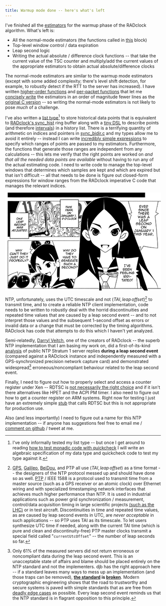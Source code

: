 ```yaml
---
title: Warmup mode done -- here's what's left
---
```


I've finished all the [estimators](https://github.com/matildah/mirage-ntp/blob/82368fdeb673e6f0b063e1f1262aa21a127ab9d7/lib/RADclock/estimators.ml#L78) for the warmup phase of the RADclock algorithm. What's left is:

* All the normal-mode estimators (the functions called in [this](https://github.com/synclab/radclock/blob/master/radclock/sync_bidir.c#L2093-L2105) block)
* Top-level window control / data expiration
* Leap second logic
* Writing the actual absolute / difference clock functions -- that take the current value of the TSC counter and multiply/add the current values of the appropriate estimators to obtain actual absolute/difference clocks


The normal-mode estimators are similar to the warmup mode estimators (except with some added complexity; there's level shift detection, for example, to robustly detect if the RTT to the server has increased). I have written [higher-order functions](https://github.com/matildah/mirage-ntp/blob/82368fdeb673e6f0b063e1f1262aa21a127ab9d7/lib/RADclock/history.ml#L111-L158) and [per-packet functions](https://github.com/matildah/mirage-ntp/blob/82368fdeb673e6f0b063e1f1262aa21a127ab9d7/lib/RADclock/estimators.ml#L18-L74) that let me [concisely write](https://github.com/matildah/mirage-ntp/blob/82368fdeb673e6f0b063e1f1262aa21a127ab9d7/lib/RADclock/estimators.ml#L114-L133) the estimators in an order of magnitude fewer lines as the [original C version](https://github.com/synclab/radclock/blob/master/radclock/sync_bidir.c#L1304-L1525) -- so writing the normal-mode estimators is not likely to pose *much* of a challenge.

I've also written a [list type](https://github.com/matildah/mirage-ntp/blob/82368fdeb673e6f0b063e1f1262aa21a127ab9d7/lib/RADclock/history.ml#L1-L30)[^1] to store historical data points that is equivalent to [RADclock's sync_hist](https://github.com/synclab/radclock/blob/master/radclock/sync_history.h#L34-L44) ring buffer along with a [tiny DSL](https://github.com/matildah/mirage-ntp/blob/82368fdeb673e6f0b063e1f1262aa21a127ab9d7/lib/RADclock/history.ml#L31-L60) to describe points (and therefore [intervals](https://github.com/matildah/mirage-ntp/blob/82368fdeb673e6f0b063e1f1262aa21a127ab9d7/lib/RADclock/history.ml#L160-L169)) in a history list. There is a terrifying quantity of arithmetic on indices and pointers in [sync_bidir.c](https://github.com/synclab/radclock/blob/master/radclock/sync_bidir.c) and my types allow me to avoid it entirely -- instead I can write [incredibly simple expressions](https://github.com/matildah/mirage-ntp/blob/master/lib/RADclock/estimators.ml#L142-L148) to specify which ranges of points are passed to my estimators. Furthermore, the functions that generate those ranges are independent from any calculations -- this lets me verify that the right points are worked on *and that all the needed data points are available* without having to run any of the actual estimating code. I need to write code to manage the top-level windows that determines which samples are kept and which are expired but that isn't difficult -- all that needs to be done is figure out closed-form expressions for window ranges from the RADclock imperative C code that manages the relevant indices.




![[Kitsu Chiri](https://en.wikipedia.org/wiki/Sayonara,_Zetsubou-Sensei) was right.](../images/leap.png)



NTP, unfortunately, uses the UTC timescale and not $(TAI, leap\,offset)$[^2] to transmit time, and to create a reliable NTP client implementation, code needs to be written to robustly deal with the horrid discontinuities and repeated time values that are caused by a leap second event -- and to not interpret those values and the subsequent 1-second offset as errors or invalid data or a change that must be corrected by the timing algorithms. RADclock has code that attempts to do this which I haven't yet analyzed.

Semi-relatedly, [Darryl Veitch](http://crin.eng.uts.edu.au/~darryl/), one of the creators of RADclock -- the superb NTP implementation that I am basing my work on, did a first-of-its-kind [analysis](http://crin.eng.uts.edu.au/~darryl/Publications/LeapSecond_camera.pdf) of public NTP Stratum 1 server replies **during a leap second event** (compared against a RADclock instance and independently measured with a GPS-synchronized precision network capture card) and demonstrated widespread[^3] erroneous/noncompliant behaviour related to the leap second event.



Finally, I need to figure out how to properly select and access a counter register under Xen -- RDTSC is [not necessarily the right choice](http://xenbits.xen.org/docs/4.3-testing/misc/tscmode.txt) and if it isn't there alternatives like HPET and the ACPI PM timer. I also need to figure out how to get a counter register on ARM systems. Right now for testing I just have an extremely simple [stub](https://github.com/matildah/mirage-ntp/blob/master/lib/tsc/rdtsc_caml.c#L11) that calls RDTSC but this is not appropriate for production use.


Also (and less importantly) I need to figure out a name for this NTP implementation -- if anyone has suggestions feel free to email me / [comment on github](https://github.com/matildah/mirage-ntp/issues/6) / tweet at me.

[^1]: I've only informally tested my list type -- but once I get around to reading [how to test monadic code with quickcheck](http://dl.acm.org/citation.cfm?id=636527) I will write an algebraic specification of my data type and quickcheck code to test my type against it.


[^2]: [GPS](http://www.navipedia.net/index.php/Time_References_in_GNSS#GPS_Time_.28GPST.29), [Galileo](http://www.navipedia.net/index.php/Time_References_in_GNSS#Galileo_System_Time_.28GST.29), [BeiDou](http://www.navipedia.net/index.php/Time_References_in_GNSS#BeiDou_Time_.28BDT.29), and PTP all use $(TAI, leap\,offset)$ as a time format -- the designers of the NTP protocol messed up and should have done so as well. [PTP](https://en.wikipedia.org/wiki/Precision_Time_Protocol) / IEEE 1588 is a protocol used to transmit time from a master source (such as a GPS receiver or an atomic clock) over Ethernet wiring and with specialized timestamping network interfaces that achieves much higher performance than NTP. It is used in industrial applications such as power grid synchronization / measurement, control/data acquisition timing in large scientific projects [(such as the LHC)](https://en.wikipedia.org/wiki/The_White_Rabbit_Project) or in test aircraft. Discontinuities in time and repeated time values, as are caused by leap second events in UTC, are *never acceptable* in such applications -- so PTP uses TAI as its timescale. To let users synthesize UTC time if needed, along with the current TAI time (which is pure and clean and discontinuity-free) PTP master clocks transmit a special field called "`currentUtcOffset`" -- the number of leap seconds so far.


[^3]: Only $61\%$ of the measured servers did not return erroneous or noncompliant data during the leap second event. This is an unacceptable state of affairs and blame should be placed entirely on the NTP standard and not the implementers. djb has the right approach here -- if a standard leaves many ways to mess up an implementation (and those traps can be removed), **[the standard](http://cr.yp.to/talks/2015.06.11/slides-djb-20150611-a4.pdf) is [broken](https://events.ccc.de/congress/2014/Fahrplan/system/attachments/2502/original/20141227-twopage.pdf)**. Modern cryptographic engineering shows that the road to trustworthy and secure systems is paved with simple standards that as are free from [deadly edge cases](https://cr.yp.to/talks/2012.08.08/slides.pdf) as possible. Every leap second event reminds us that the NTP standard is in flagrant opposition to this principle.

